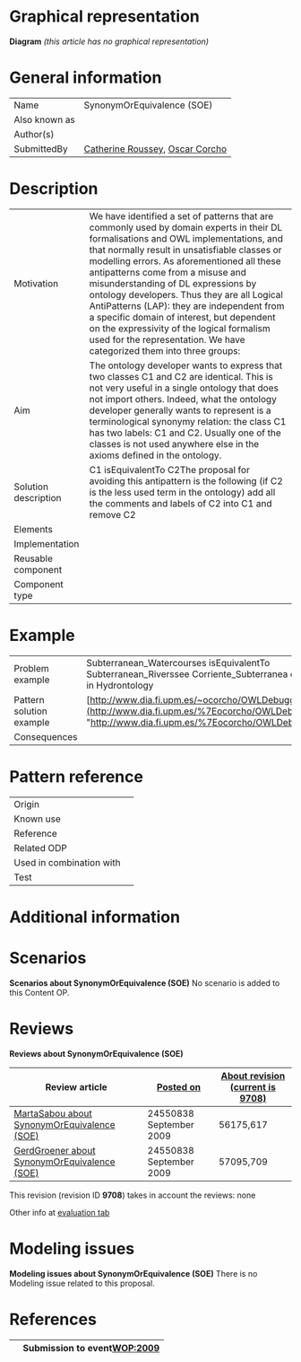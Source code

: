 #  Graphical representation


__Diagram__
_(this article has no graphical representation)_



#  General information




|  |  |
| --- | --- |
|  Name |  SynonymOrEquivalence (SOE) |
|  Also known as |  |
|  Author(s) |  |
|  SubmittedBy | [Catherine Roussey](http://ontologydesignpatterns.org/wiki/index.php?title=User:Catherine_Roussey&action=edit&redlink=1 "User:Catherine Roussey (not yet written)"), [Oscar Corcho](http://ontologydesignpatterns.org/wiki/index.php?title=User:Oscar_Corcho&action=edit&redlink=1 "User:Oscar Corcho (not yet written)") |


  




#  Description




|  |  |
| --- | --- |
|  Motivation |  We have identified a set of patterns that are commonly used by domain experts in their DL formalisations and OWL implementations, and that normally result in unsatisfiable classes or modelling errors. As aforementioned all these antipatterns come from a misuse and misunderstanding of DL expressions by ontology developers. Thus they are all Logical AntiPatterns (LAP): they are independent from a specific domain of interest, but dependent on the expressivity of the logical formalism used for the representation. We have categorized them into three groups: |
|  Aim |  The ontology developer wants to express that two classes C1 and C2 are identical. This is not very useful in a single ontology that does not import others. Indeed, what the ontology developer generally wants to represent is a terminological synonymy relation: the class C1 has two labels: C1 and C2. Usually one of the classes is not used anywhere else in the axioms defined in the ontology. |
|  Solution description |  C1 isEquivalentTo C2The proposal for avoiding this antipattern is the following (if C2 is the less used term in the ontology) add all the comments and labels of C2 into C1 and remove C2 |
|  Elements |  |
|  Implementation |  |
|  Reusable component |  |
|  Component type |  |


  




#  Example




|  |  |
| --- | --- |
|  Problem example |  Subterranean\_Watercourses isEquivalentTo Subterranean\_Riverssee Corriente\_Subterranea concept in Hydrontology |
|  Pattern solution example | [http://www.dia.fi.upm.es/~ocorcho/OWLDebugging/](http://www.dia.fi.upm.es/%7Eocorcho/OWLDebugging/ "http://www.dia.fi.upm.es/%7Eocorcho/OWLDebugging/") |
|  Consequences |  |


  




#  Pattern reference




|  |  |
| --- | --- |
|  Origin |  |
|  Known use |  |
|  Reference |  |
|  Related ODP |  |
|  Used in combination with |  |
|  Test |  |


#  Additional information


#  Scenarios



__Scenarios about SynonymOrEquivalence (SOE)__
No scenario is added to this Content OP.




#  Reviews



__Reviews about SynonymOrEquivalence (SOE)__


| Review article | [Posted on](../Property/CreationDate.md "Property:CreationDate") | [About revision (current is 9708)](../Property/ReviewAboutVersion.md "Property:ReviewAboutVersion") |
| --- | --- | --- |
| [MartaSabou about SynonymOrEquivalence (SOE)](Reviews%253AMartaSabou_about_SynonymOrEquivalence_(SOE).html "Reviews:MartaSabou about SynonymOrEquivalence (SOE)") | 24550838 September 2009 | 56175,617 |
| [GerdGroener about SynonymOrEquivalence (SOE)](Reviews%253AGerdGroener_about_SynonymOrEquivalence_(SOE).html "Reviews:GerdGroener about SynonymOrEquivalence (SOE)") | 24550838 September 2009 | 57095,709 |


This revision (revision ID __9708__) takes in account the reviews: none


Other info at [evaluation tab](http://ontologydesignpatterns.org/wiki/index.php?title=Submissions:SynonymOrEquivalence_%28SOE%29&action=evaluation "http://ontologydesignpatterns.org/wiki/index.php?title=Submissions:SynonymOrEquivalence_%28SOE%29&action=evaluation")




  




#  Modeling issues



__Modeling issues about SynonymOrEquivalence (SOE)__
There is no Modeling issue related to this proposal.




  




#  References


  






|  |  Submission to event[WOP:2009](../WOP/2009.md "WOP:2009") |
| --- | --- |